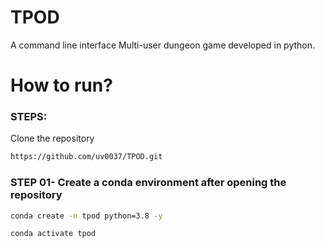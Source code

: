 # TPOD
A command line interface Multi-user dungeon game developed in python.

# How to run?
### STEPS:

Clone the repository

```bash
https://github.com/uv0037/TPOD.git
```
### STEP 01- Create a conda environment after opening the repository

```bash
conda create -n tpod python=3.8 -y
```

```bash
conda activate tpod
```

